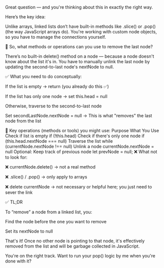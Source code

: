 Great question — and you're thinking about this in exactly the right way.

Here’s the key idea:

Unlike arrays, linked lists don’t have built-in methods like .slice() or .pop() (the way JavaScript arrays do). You're working with custom node objects, so you have to manage the connections yourself.

🔧 So, what methods or operations can you use to remove the last node?

There’s no built-in delete() method on a node — because a node doesn't know about the list it's in. You have to manually unlink the last node by updating the second-to-last node's nextNode to null.

✅ What you need to do conceptually:

If the list is empty → return (you already do this ✅)

If the list has only one node → set this.head = null

Otherwise, traverse to the second-to-last node

Set secondLastNode.nextNode = null → This is what "removes" the last node from the list

📌 Key operations (methods or tools) you might use:
Purpose	What You Use
Check if list is empty	if (!this.head)
Check if there's only one node	if (this.head.nextNode === null)
Traverse the list	while (currentNode.nextNode !== null)
Unlink a node	currentNode.nextNode = null
Optional: Keep track of previous node	let prevNode = null;
❌ What not to look for:

❌ currentNode.delete() → not a real method

❌ .slice() / .pop() → only apply to arrays

❌ delete currentNode → not necessary or helpful here; you just need to sever the link

✅ TL;DR

To “remove” a node from a linked list, you:

Find the node before the one you want to remove

Set its nextNode to null

That's it! Once no other node is pointing to that node, it's effectively removed from the list and will be garbage collected in JavaScript.

You're on the right track. Want to run your pop() logic by me when you're done with it?